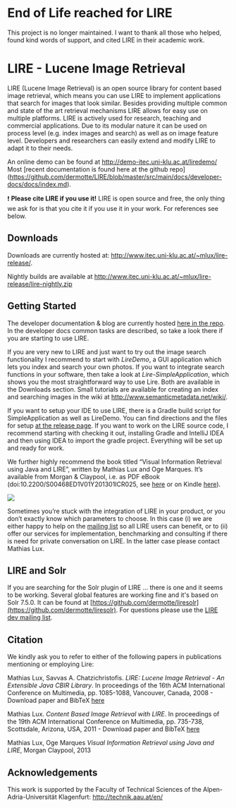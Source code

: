 # End of Life reached for LIRE

This project is no longer maintained. I want to thank all those who helped, found kind words of support, and cited LIRE in their academic work.

# LIRE - Lucene Image Retrieval

LIRE (Lucene Image Retrieval) is an open source library for content based image retrieval, which means you can use LIRE to implement applications that search for images that look similar. Besides providing multiple common and state of the art retrieval mechanisms LIRE allows for easy use on multiple platforms. LIRE is actively used for research, teaching and commercial applications. Due to its modular nature it can be used on process level (e.g. index images and search) as well as on image feature level. Developers and researchers can easily extend and modify LIRE to adapt it to their needs.

An online demo can be found at http://demo-itec.uni-klu.ac.at/liredemo/
Most [recent documentation is found here at the github repo] (https://github.com/dermotte/LIRE/blob/master/src/main/docs/developer-docs/docs/index.md).

❗ **Please cite LIRE if you use it!** LIRE is open source and free, the only thing we ask for is that you cite it if you use it in your work. For references see below.

## Downloads

Downloads are currently hosted at: http://www.itec.uni-klu.ac.at/~mlux/lire-release/.

Nightly builds are available at http://www.itec.uni-klu.ac.at/~mlux/lire-release/lire-nightly.zip

## Getting Started

The developer documentation & blog are currently hosted [here in the repo](https://github.com/dermotte/LIRE/blob/master/src/main/docs/developer-docs/docs/index.md). In the developer docs common tasks are described, so take a look there if you are starting to use LIRE.

If you are very new to LIRE and just want to try out the image search functionality I recommend to start with _LireDemo_, a GUI application which lets you index and search your own photos. If you want to integrate search functions in your software, then take a look at _Lire-SimpleApplication_, which shows you the most straightforward way to use Lire. Both are available in the Downloads section. Small tutorials are available for creating an index and searching images in the wiki at http://www.semanticmetadata.net/wiki/.

If you want to setup your IDE to use LIRE, there is a Gradle build script for SimpleApplication as well as LireDemo. You can find directions and the files for setup [at the release page](https://github.com/dermotte/LIRE/releases/tag/gradle). If you want to work on the LIRE source code, I recommend starting with checking it out, installing Gradle and IntelliJ IDEA and then using IDEA to import the gradle project. Everything will be set up and ready for work.

We further highly recommend the book titled “Visual Information Retrieval using Java and LIRE”, written by Mathias Lux and Oge Marques. It’s available from Morgan & Claypool, i.e. as PDF eBook (doi:10.2200/S00468ED1V01Y201301ICR025, see [here](http://www.morganclaypool.com/doi/abs/10.2200/S00468ED1V01Y201301ICR025) or on Kindle [here](http://www.amazon.de/gp/product/B00CDGMPR0/ref=as_li_tl?ie=UTF8&camp=1638&creative=6742&creativeASIN=B00CDGMPR0&linkCode=as2&tag=liluimre-21)).

[![](http://ecx.images-amazon.com/images/I/41Rot9eQLKL._SS400_.jpg)](http://www.amazon.de/gp/product/B00CDGMPR0/ref=as_li_tl?ie=UTF8&camp=1638&creative=6742&creativeASIN=B00CDGMPR0&linkCode=as2&tag=liluimre-21)

Sometimes you’re stuck with the integration of LIRE in your product, or you don’t exactly know which parameters to choose. In this case (i) we are either happy to help on the [mailing list](https://groups.google.com/forum/#!forum/lire-dev) so all LIRE users can benefit, or to (ii) offer our services for implementation, benchmarking and consulting if there is need for private conversation on LIRE. In the latter case please contact Mathias Lux.

## LIRE and Solr

If you are searching for the Solr plugin of LIRE ... there is one and it seems to be working. Several global features are working fine and it's based on Solr 7.5.0. It can be found at [https://github.com/dermotte/liresolr](https://github.com/dermotte/liresolr). For questions please use the [LIRE dev mailing list](https://groups.google.com/forum/#!forum/lire-dev).

## Citation

We kindly ask you to refer to either of the following papers in publications mentioning or employing Lire:

Mathias Lux, Savvas A. Chatzichristofis. _LIRE: Lucene Image Retrieval - An Extensible Java CBIR Library_. In proceedings of the 16th ACM International Conference on Multimedia, pp. 1085-1088, Vancouver, Canada, 2008 - Download paper and BibTeX [here](http://dl.acm.org/citation.cfm?id=1459577)

Mathias Lux. _Content Based Image Retrieval with LIRE_. In proceedings of the 19th ACM International Conference on Multimedia, pp. 735-738, Scottsdale, Arizona, USA, 2011 - Download paper and BibTeX [here](http://dl.acm.org/citation.cfm?id=2072432)

Mathias Lux, Oge Marques _Visual Information Retrieval using Java and LIRE_, Morgan Claypool, 2013

## Acknowledgements

This work is supported by the Faculty of Technical Sciences of the Alpen-Adria-Universität Klagenfurt: http://technik.aau.at/en/
